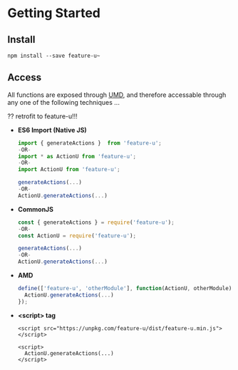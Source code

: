 # Getting Started

## Install

```shell
npm install --save feature-u~
```


## Access

All functions are exposed through [UMD](https://github.com/umdjs/umd),
and therefore accessable through any one of the following techniques ...

?? retrofit to feature-u!!!

- **ES6 Import (Native JS)**
  
  ```js
  import { generateActions }  from 'feature-u';
  -OR-
  import * as ActionU from 'feature-u';
  -OR-
  import ActionU from 'feature-u';
  
  generateActions(...)
  -OR-
  ActionU.generateActions(...)
  ```
  
  
- **CommonJS**
  
  ```js
  const { generateActions } = require('feature-u');
  -OR-
  const ActionU = require('feature-u');
  
  generateActions(...)
  -OR-
  ActionU.generateActions(...)
  ```
  
  
- **AMD**
  
  ```js
  define(['feature-u', 'otherModule'], function(ActionU, otherModule) {
    ActionU.generateActions(...)
  });
  ```
  
  
- **&lt;script&gt; tag**
  
  ```
  <script src="https://unpkg.com/feature-u/dist/feature-u.min.js"></script>
  
  <script>
    ActionU.generateActions(...)
  </script>
  ```
